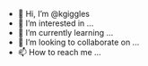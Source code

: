 - 👋 Hi, I’m @kgiggles
- 👀 I’m interested in ...
- 🌱 I’m currently learning ...
- 💞️ I’m looking to collaborate on ...
- 📫 How to reach me ...

<!---
kgiggles/kgiggles is a ✨ special ✨ repository because its `README.md` (this file) appears on your GitHub profile.
You can click the Preview link to take a look at your changes.
--->
